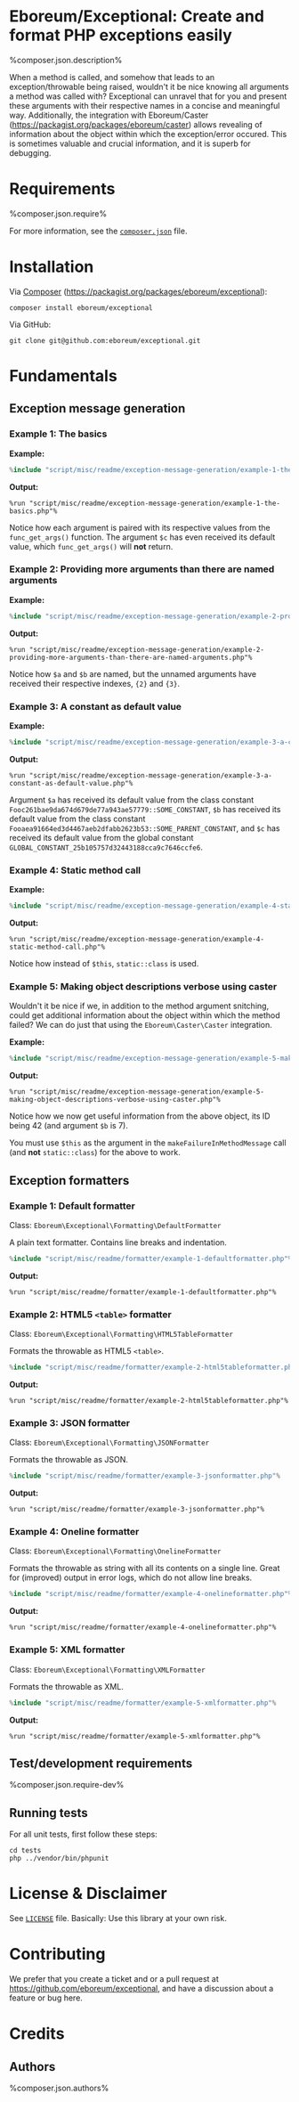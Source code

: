 Eboreum/Exceptional: Create and format PHP exceptions easily
===============================

%composer.json.description%

When a method is called, and somehow that leads to an exception/throwable being raised, wouldn't it be nice knowing all arguments a method was called with? Exceptional can unravel that for you and present these arguments with their respective names in a concise and meaningful way. Additionally, the integration with Eboreum/Caster (https://packagist.org/packages/eboreum/caster) allows revealing of information about the object within which the exception/error occured. This is sometimes valuable and crucial information, and it is superb for debugging.

<a name="requirements"></a>
# Requirements

%composer.json.require%

For more information, see the [`composer.json`](composer.json) file.

# Installation

Via [Composer](https://getcomposer.org/) (https://packagist.org/packages/eboreum/exceptional):

    composer install eboreum/exceptional

Via GitHub:

    git clone git@github.com:eboreum/exceptional.git

# Fundamentals

## Exception message generation

### Example 1: The basics

**Example:**

```php
%include "script/misc/readme/exception-message-generation/example-1-the-basics.php"%
```

**Output:**

```
%run "script/misc/readme/exception-message-generation/example-1-the-basics.php"%
```

Notice how each argument is paired with its respective values from the `func_get_args()` function. The argument `$c` has even received its default value, which `func_get_args()` will **not** return.

### Example 2: Providing more arguments than there are named arguments

**Example:**

```php
%include "script/misc/readme/exception-message-generation/example-2-providing-more-arguments-than-there-are-named-arguments.php"%
```

**Output:**

```
%run "script/misc/readme/exception-message-generation/example-2-providing-more-arguments-than-there-are-named-arguments.php"%
```

Notice how `$a` and `$b` are named, but the unnamed arguments have received their respective indexes, `{2}` and `{3}`.

### Example 3: A constant as default value

**Example:**

```php
%include "script/misc/readme/exception-message-generation/example-3-a-constant-as-default-value.php"%
```

**Output:**

```
%run "script/misc/readme/exception-message-generation/example-3-a-constant-as-default-value.php"%
```

Argument `$a` has received its default value from the class constant `Fooc261bae9da674d679de77a943ae57779::SOME_CONSTANT`, `$b` has received its default value from the class constant `Fooaea91664ed3d4467aeb2dfabb2623b53::SOME_PARENT_CONSTANT`, and `$c` has received its default value from the global constant `GLOBAL_CONSTANT_25b105757d32443188cca9c7646ccfe6`.

### Example 4: Static method call

**Example:**

```php
%include "script/misc/readme/exception-message-generation/example-4-static-method-call.php"%
```

**Output:**

```
%run "script/misc/readme/exception-message-generation/example-4-static-method-call.php"%
```

Notice how instead of `$this`, `static::class` is used.

### Example 5: Making object descriptions verbose using caster

Wouldn't it be nice if we, in addition to the method argument snitching, could get additional information about the object within which the method failed? We can do just that using the `Eboreum\Caster\Caster` integration.

**Example:**

```php
%include "script/misc/readme/exception-message-generation/example-5-making-object-descriptions-verbose-using-caster.php"%
```

**Output:**

```
%run "script/misc/readme/exception-message-generation/example-5-making-object-descriptions-verbose-using-caster.php"%
```

Notice how we now get useful information from the above object, its ID being 42 (and argument `$b` is 7).

You must use `$this` as the argument in the `makeFailureInMethodMessage` call (and **not** `static::class`) for the above to work.

## Exception formatters

### Example 1: Default formatter

Class: `Eboreum\Exceptional\Formatting\DefaultFormatter`

A plain text formatter. Contains line breaks and indentation.

```php
%include "script/misc/readme/formatter/example-1-defaultformatter.php"%
```

**Output:**

```
%run "script/misc/readme/formatter/example-1-defaultformatter.php"%
```

### Example 2: HTML5 `<table>` formatter

Class: `Eboreum\Exceptional\Formatting\HTML5TableFormatter`

Formats the throwable as HTML5 `<table>`.

```php
%include "script/misc/readme/formatter/example-2-html5tableformatter.php"%
```

**Output:**

```
%run "script/misc/readme/formatter/example-2-html5tableformatter.php"%
```

### Example 3: JSON formatter

Class: `Eboreum\Exceptional\Formatting\JSONFormatter`

Formats the throwable as JSON.

```php
%include "script/misc/readme/formatter/example-3-jsonformatter.php"%
```

**Output:**

```
%run "script/misc/readme/formatter/example-3-jsonformatter.php"%
```

### Example 4: Oneline formatter

Class: `Eboreum\Exceptional\Formatting\OnelineFormatter`

Formats the throwable as string with all its contents on a single line. Great for (improved) output in error logs, which do not allow line breaks.

```php
%include "script/misc/readme/formatter/example-4-onelineformatter.php"%
```

**Output:**

```
%run "script/misc/readme/formatter/example-4-onelineformatter.php"%
```

### Example 5: XML formatter

Class: `Eboreum\Exceptional\Formatting\XMLFormatter`

Formats the throwable as XML.

```php
%include "script/misc/readme/formatter/example-5-xmlformatter.php"%
```

**Output:**

```
%run "script/misc/readme/formatter/example-5-xmlformatter.php"%
```

## Test/development requirements

%composer.json.require-dev%

## Running tests

For all unit tests, first follow these steps:

```
cd tests
php ../vendor/bin/phpunit
```

# License & Disclaimer

See [`LICENSE`](LICENSE) file. Basically: Use this library at your own risk.

# Contributing

We prefer that you create a ticket and or a pull request at https://github.com/eboreum/exceptional, and have a discussion about a feature or bug here.

# Credits

## Authors

%composer.json.authors%
